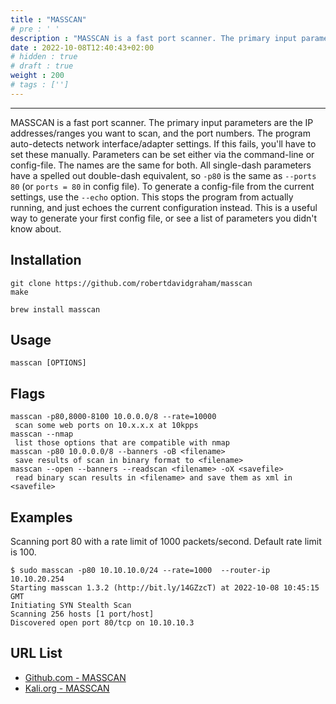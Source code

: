 ```yaml
---
title : "MASSCAN"
# pre : ' '
description : "MASSCAN is a fast port scanner. The primary input parameters are the IP addresses/ranges you want to scan, and the port numbers.."
date : 2022-10-08T12:40:43+02:00
# hidden : true
# draft : true
weight : 200
# tags : ['']
---
```


---

MASSCAN is a fast port scanner. The primary input parameters are the IP addresses/ranges you want to scan, and the port numbers. The program auto-detects network interface/adapter settings. If this fails, you'll have to set these manually. Parameters can be set either via the command-line or config-file. The names are the same for both. All single-dash parameters have a spelled out double-dash equivalent, so `-p80` is the same as `--ports 80` (or `ports = 80` in config file). To generate a config-file from the current settings, use the `--echo` option. This stops the program from actually running, and just echoes the current configuration instead. This is a useful way to generate your first config file, or see a list of parameters you didn't know about.

## Installation

```plain
git clone https://github.com/robertdavidgraham/masscan
make
```

```plain
brew install masscan
```

## Usage

```plain
masscan [OPTIONS]
```

## Flags

```plain
masscan -p80,8000-8100 10.0.0.0/8 --rate=10000
 scan some web ports on 10.x.x.x at 10kpps
masscan --nmap
 list those options that are compatible with nmap
masscan -p80 10.0.0.0/8 --banners -oB <filename>
 save results of scan in binary format to <filename>
masscan --open --banners --readscan <filename> -oX <savefile>
 read binary scan results in <filename> and save them as xml in <savefile>
```

## Examples

Scanning port 80 with a rate limit of 1000 packets/second. Default rate limit is 100.

```plain
$ sudo masscan -p80 10.10.10.0/24 --rate=1000  --router-ip 10.10.20.254
Starting masscan 1.3.2 (http://bit.ly/14GZzcT) at 2022-10-08 10:45:15 GMT
Initiating SYN Stealth Scan
Scanning 256 hosts [1 port/host]
Discovered open port 80/tcp on 10.10.10.3 
```

## URL List

- [Github.com - MASSCAN](https://github.com/robertdavidgraham/masscan)
- [Kali.org - MASSCAN](https://www.kali.org/tools/masscan/)
